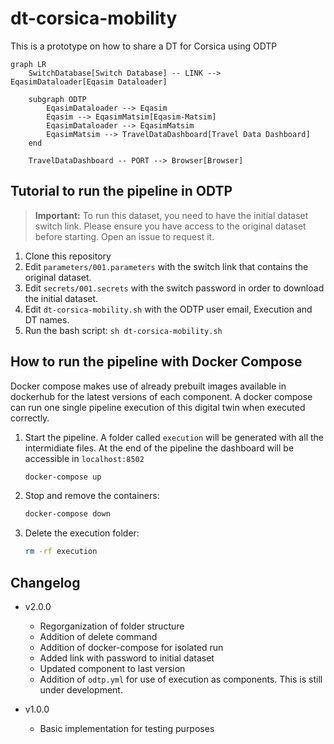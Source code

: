 # dt-corsica-mobility

This is a prototype on how to share a DT for Corsica using ODTP

```mermaid
graph LR
    SwitchDatabase[Switch Database] -- LINK --> EqasimDataloader[Eqasim Dataloader]

    subgraph ODTP
        EqasimDataloader --> Eqasim
        Eqasim --> EqasimMatsim[Eqasim-Matsim]
        EqasimDataloader --> EqasimMatsim
        EqasimMatsim --> TravelDataDashboard[Travel Data Dashboard]
    end

    TravelDataDashboard -- PORT --> Browser[Browser]
```
## Tutorial to run the pipeline in ODTP

> **Important:** To run this dataset, you need to have the initial dataset switch link. Please ensure you have access to the original dataset before starting. Open an issue to request it.

1. Clone this repository
2. Edit `parameters/001.parameters` with the switch link that contains the original dataset. 
3. Edit `secrets/001.secrets` with the switch password in order to download the initial dataset. 
4. Edit `dt-corsica-mobility.sh` with the ODTP user email, Execution and DT names. 
5. Run the bash script: `sh dt-corsica-mobility.sh`

## How to run the pipeline with Docker Compose

Docker compose makes use of already prebuilt images available in dockerhub for the latest versions of each component. A docker compose can run one single pipeline execution of this digital twin when executed correctly. 

1. Start the pipeline. A folder called `execution` will be generated with all the intermidiate files. At the end of the pipeline the dashboard will be accessible in `localhost:8502`

    ```bash
    docker-compose up
    ```
2. Stop and remove the containers:

    ```bash
    docker-compose down
    ```
3. Delete the execution folder:

    ```bash
    rm -rf execution
    ```

## Changelog

- v2.0.0
    - Regorganization of folder structure
    - Addition of delete command
    - Addition of docker-compose for isolated run
    - Added link with password to initial dataset
    - Updated component to last version
    - Addition of `odtp.yml` for use of execution as components. This is still under development.  

- v1.0.0
    - Basic implementation for testing purposes